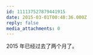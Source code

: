 ```yaml
---
id: 111137527879441915
date: 2015-03-01T00:48:36.000Z
reply: false
media_attachments: 0
---
```


2015 年已经过去了两个月了。

